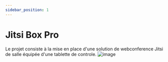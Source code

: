 ```yaml
---
sidebar_position: 1
---
```


# Jitsi Box Pro

Le projet consiste à la mise en place d'une solution de webconference Jitsi de salle équipée d'une tablette de controle.
![image](https://user-images.githubusercontent.com/30130845/184886422-d0226f2c-18ba-4953-95b8-b7396f292208.png)

